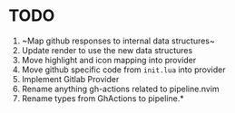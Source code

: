 # TODO

1. ~Map github responses to internal data structures~
2. Update render to use the new data structures
3. Move highlight and icon mapping into provider
4. Move github specific code from `init.lua` into provider
5. Implement Gitlab Provider
6. Rename anything gh-actions related to pipeline.nvim
7. Rename types from GhActions to pipeline.\*
